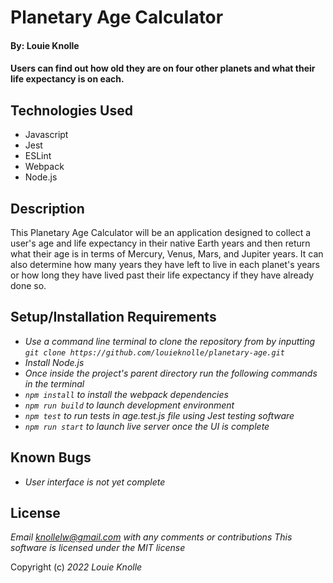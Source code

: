 # Planetary Age Calculator

#### By: Louie Knolle

#### Users can find out how old they are on four other planets and what their life expectancy is on each.

## Technologies Used

* Javascript
* Jest
* ESLint
* Webpack
* Node.js


## Description 

This Planetary Age Calculator will be an application designed to collect a user's age and life expectancy in their native Earth years and then return what their age is in terms of Mercury, Venus, Mars, and Jupiter years. It can also determine how many years they have left to live in each planet's years or how long they have lived past their life expectancy if they have already done so. 


## Setup/Installation Requirements

* _Use a command line terminal to clone the repository from by inputting ```git clone https://github.com/louieknolle/planetary-age.git```_
* _Install Node.js_
* _Once inside the project's parent directory run the following commands in the terminal_
* _```npm install``` to install the webpack dependencies_
* _```npm run build``` to launch development environment_
* _```npm test``` to run tests in age.test.js file using Jest testing software_
* _```npm run start``` to launch live server once the UI is complete_

## Known Bugs

* _User interface is not yet complete_

## License

_Email knollelw@gmail.com with any comments or contributions_
_This software is licensed under the MIT license_

Copyright (c) _2022_ _Louie Knolle_